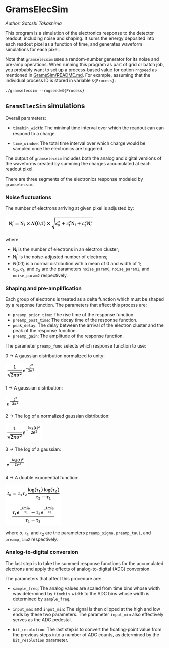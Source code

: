 # GramsElecSim
*Author: Satoshi Takashima*

This program is a simulation of the electronics response to the detector readout, including noise and shaping. It sums the energy deposited into each readout pixel as a function of time, and generates waveform simulations for each pixel. 

Note that `gramselecsim` uses a random-number generator for its noise and pre-amp operations. When running this program as part of grid or batch job, you probably want to set up a process-based value for option `rngseed` as mentioned in [GramsSim/README.md](../README.md). For example, assuming that the individual process ID is stored in variable `${Process}`:

    ./gramselecsim --rngseed=${Process}
    
## `GramsElecSim` simulations

Overall parameters:

- `timebin_width`: The minimal time interval over which the readout can can respond to a charge.

- `time_window`: The total time interval over which charge would be sampled once the electronics are triggered. 

The output of `gramselecsim` includes both the analog and digital versions of the waveforms created by summing the charges accumulated at each readout pixel. 

There are three segments of the electronics response modeled by `gramselecsim`.

### Noise fluctuations

The number of electrons arriving at given pixel is adjusted by:

<img src="NoiseEq.png" width="286" />

where

- &Nu;<sub>i</sub> is the number of electrons in an electron cluster;
- &Nu;<sub>i</sub><sup>'</sup> is the noise-adjusted number of electrons;
- <em>N</em>(0,1) is a normal distribution with a mean of 0 and width of 1;
- <em>c</em><sub>0</sub>, <em>c</em><sub>1</sub>, and <em>c</em><sub>2</sub> are the parameters `noise_param0`, `noise_param1`, and `noise_param2` respectively. 

### Shaping and pre-amplification

Each group of electrons is treated as a delta function which must be shaped by a response function. The parameters that affect this process are:

- `preamp_prior_time`: The rise time of the response function.
- `preamp_post_time`: The decay time of the response function.
- `peak_delay`: The delay between the arrival of the electron cluster and the peak of the response function.
- `preamp_gain`: The amplitude of the response function. 

The parameter `preamp_func` selects which response function to use:

0 -> A gaussian distribution normalized to unity: 

<img src="NormGauss.png" width="100" />

1 -> A gaussian distribution:

<img src="Gauss.png" width="46" />

2 -> The log of a normalized gaussian distribution:

<img src="LogNormGauss.png" width="118" />

3 -> The log of a gaussian:

<img src="LogGauss.png" width="62" />

4 -> A double exponential function:

<img src="TwoExp.png" width="180" />

where <em>&sigma;</em>, <em>&tau;</em><sub>1</sub>, and <em>&tau;</em><sub>2</sub> are the parameters `preamp_sigma`, `preamp_tau1`, and `preamp_tau2` respectively. 

### Analog-to-digital conversion

The last step is to take the summed response functions for the accumulated electrons and apply the effects of analog-to-digital (ADC) conversion. 

The parameters that affect this procedure are:

- `sample_freq`: The analog values are scaled from time bins whose width was determined by `timebin_width` to the ADC bins whose width is determined by `sample_freq`. 

- `input_max` and `input_min`: The signal is then clipped at the high and low ends by these two parameters. The parameter `input_min` also effectively serves as the ADC pedestal. 

- `bit_resolution`: The last step is to convert the floating-point value from the previous steps into a number of ADC counts, as determined by the `bit_resolution` parameter.